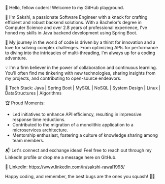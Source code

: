 👋 Hello, fellow coders! Welcome to my GitHub playground.

🚀 I'm Sakshi, a passionate Software Engineer with a knack for crafting efficient and robust backend solutions. With a Bachelor's degree in Computer Science and over 2.8 years of professional experience, I've honed my skills in Java backend development using Spring Boot.

🌟 My journey in the world of code is driven by a thirst for innovation and a love for solving complex challenges. From optimizing APIs for performance to diving into the intricacies of multi-threading, I'm always up for a coding adventure.

💡 I'm a firm believer in the power of collaboration and continuous learning. You'll often find me tinkering with new technologies, sharing insights from my projects, and contributing to open-source endeavors.

🔧 Tech Stack: Java | Spring Boot | MySQL | NoSQL | System Design | Linux | DataStructures | Algorithms 

🏆 Proud Moments:
- Led initiatives to enhance API efficiency, resulting in impressive response time reductions.
- Contributed to the migration of a monolithic application to a microservices architecture.
- Mentorship enthusiast, fostering a culture of knowledge sharing among team members.

📬 Let's connect and exchange ideas! Feel free to reach out through my LinkedIn profile or drop me a message here on GitHub.

🔗 LinkedIn: https://www.linkedin.com/in/sakshi-rawal1998/

Happy coding, and remember, the best bugs are the ones you squash! 🐛🔨

